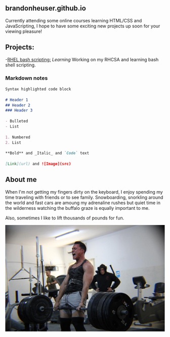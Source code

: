 ## brandonheuser.github.io

Currently attending some online courses learning HTML/CSS and JavaScripting, I hope to have some exciting new projects up soon for your viewing pleasure!
## Projects:
-[RHEL bash scripting:](https://brandonheuser.github.io/firstbashscript.sh) _Learning_ Working on my RHCSA and learning bash shell scripting.

### Markdown notes

```markdown
Syntax highlighted code block

# Header 1
## Header 2
### Header 3

- Bulleted
- List

1. Numbered
2. List

**Bold** and _Italic_ and `Code` text

[Link](url) and ![Image](src)
```

## About me

When I'm not getting my fingers dirty on the keyboard, I enjoy spending my time traveling with friends or to see family. Snowboarding, snorkling around the world and fast cars are amoung my adrenaline rushes but quiet time in the wilderness watching the buffalo graze is equally important to me. 

Also, sometimes I like to lift thousands of pounds for fun.

![Image](Dead500.jpeg)


